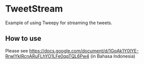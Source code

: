 TweetStream
===========

Example of using Tweepy for streaming the tweets.

How to use
----------
Please see https://docs.google.com/document/d/1GqAk1Y0IYE-RrwlYkIRcnARuFLhYO1LFe0qqTQL6Pw4 (in Bahasa Indonesia)
